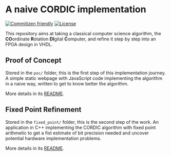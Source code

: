 # A naive CORDIC implementation

[![Commitizen friendly](https://img.shields.io/badge/commitizen-friendly-brightgreen.svg)](http://commitizen.github.io/cz-cli/)
[![License](https://img.shields.io/github/license/baptistepetit/cordic)](LICENSE)


This repository aims at taking a classical computer science algorithm, the **CO**ordinate **R**otation **DI**gital **C**omputer, and refine it step by step into an FPGA design in VHDL.


## Proof of Concept

Stored in the `poc/` folder, this is the first step of this implementation journey. A simple static webpage with JavaScript code implementing the algorithm in a naive way, written to get to know better the algorithm.

More details in its [README](poc/README.md).

## Fixed Point Refinement

Stored in the `fixed_point/` folder, this is the second step of the work. An application in C++ implementing the CORDIC algorithm with fixed point arithmetic to get a fist estimate of bit precision needed and uncover potential hardware implementation problems.

More details in its [README](fixed_point/README.md).
